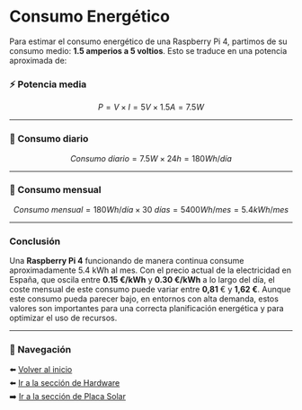 # Consumo Energético

Para estimar el consumo energético de una Raspberry Pi 4, partimos de su consumo medio: **1.5 amperios a 5 voltios**. Esto se traduce en una potencia aproximada de:

### ⚡ Potencia media

$$
P = V \times I = 5V \times 1.5A = 7.5W
$$

---

### 📅 Consumo diario

$$
Consumo\ diario = 7.5W \times 24h = 180Wh/día
$$

---

### 📆 Consumo mensual

$$
Consumo\ mensual = 180Wh/día \times 30\ días = 5400Wh/mes = 5.4kWh/mes
$$

---
### Conclusión

Una **Raspberry Pi 4** funcionando de manera continua consume aproximadamente 5.4 kWh al mes. Con el precio actual de la electricidad en España, que oscila entre **0.15 €/kWh** y **0.30 €/kWh** a lo largo del día, el coste mensual de este consumo puede variar entre **0,81** € y **1,62 €**. Aunque este consumo pueda parecer bajo, en entornos con alta demanda, estos valores son importantes para una correcta planificación energética y para optimizar el uso de recursos.

---

### 🧭 Navegación

⬅️ [Volver al inicio](README.md)  
⬅️ [Ir a la sección de Hardware](componentes.md)  
➡️ [Ir a la sección de Placa Solar](placaSolar.md)
